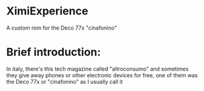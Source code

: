 # XimiExperience
A custom rom for the Deco 77x "cinafonino"

# Brief introduction:

In italy, there's this tech magazine called "altroconsumo" and sometimes they give away phones or other electronic devices for free, one of them was the Deco 77x or "cinafonino" as I usually call it
